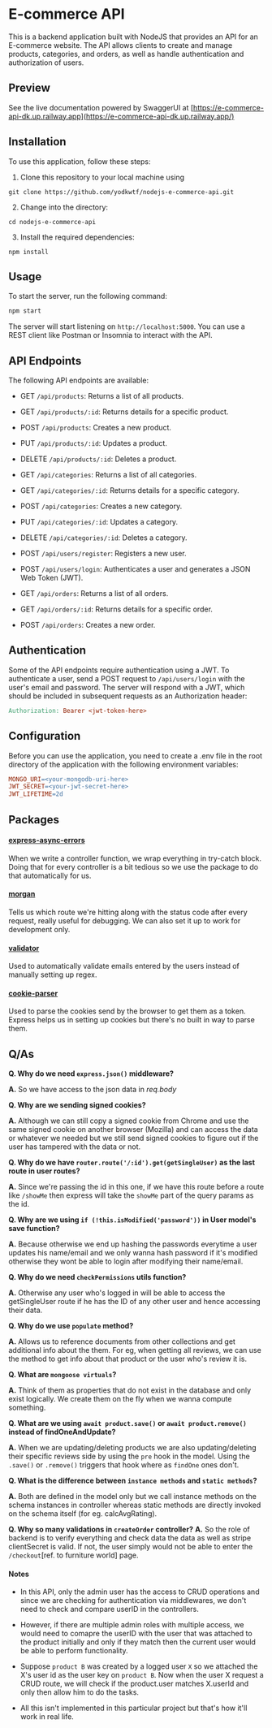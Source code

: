 # E-commerce API

This is a backend application built with NodeJS that provides an API for an E-commerce website. The API allows clients to create and manage products, categories, and orders, as well as handle authentication and authorization of users.

## Preview

See the live documentation powered by SwaggerUI at [https://e-commerce-api-dk.up.railway.app](https://e-commerce-api-dk.up.railway.app/)

## Installation

To use this application, follow these steps:

1. Clone this repository to your local machine using

```
git clone https://github.com/yodkwtf/nodejs-e-commerce-api.git
```

2. Change into the directory:

```
cd nodejs-e-commerce-api
```

3. Install the required dependencies:

```
npm install
```

## Usage

To start the server, run the following command:

```sh
npm start
```

The server will start listening on `http://localhost:5000`. You can use a REST client like Postman or Insomnia to interact with the API.

## API Endpoints

The following API endpoints are available:

- GET `/api/products`: Returns a list of all products.

- GET `/api/products/:id`: Returns details for a specific product.

- POST `/api/products`: Creates a new product.

- PUT `/api/products/:id`: Updates a product.

- DELETE `/api/products/:id`: Deletes a product.

- GET `/api/categories`: Returns a list of all categories.

- GET `/api/categories/:id`: Returns details for a specific category.

- POST `/api/categories`: Creates a new category.

- PUT `/api/categories/:id`: Updates a category.

- DELETE `/api/categories/:id`: Deletes a category.

- POST `/api/users/register`: Registers a new user.

- POST `/api/users/login`: Authenticates a user and generates a JSON Web Token (JWT).

- GET `/api/orders`: Returns a list of all orders.

- GET `/api/orders/:id`: Returns details for a specific order.

- POST `/api/orders`: Creates a new order.

## Authentication

Some of the API endpoints require authentication using a JWT. To authenticate a user, send a POST request to `/api/users/login` with the user's email and password. The server will respond with a JWT, which should be included in subsequent requests as an Authorization header:

```makefile
Authorization: Bearer <jwt-token-here>
```

## Configuration

Before you can use the application, you need to create a .env file in the root directory of the application with the following environment variables:

```makefile
MONGO_URI=<your-mongodb-uri-here>
JWT_SECRET=<your-jwt-secret-here>
JWT_LIFETIME=2d
```

## Packages

#### [express-async-errors](https://github.com/davidbanham/express-async-errors#readme)

When we write a controller function, we wrap everything in try-catch block. Doing that for every controller is a bit tedious so we use the package to do that automatically for us.

#### [morgan](https://github.com/expressjs/morgan#readme)

Tells us which route we're hitting along with the status code after every request, really useful for debugging. We can also set it up to work for development only.

#### [validator](https://github.com/validatorjs/validator.js)

Used to automatically validate emails entered by the users instead of manually setting up regex.

#### [cookie-parser](https://github.com/expressjs/cookie-parser#readme)

Used to parse the cookies send by the browser to get them as a token. Express helps us in setting up cookies but there's no built in way to parse them.

## Q/As

**Q. Why do we need `express.json()` middleware?**

**A.** So we have access to the json data in _req.body_

**Q. Why are we sending signed cookies?**

**A.** Although we can still copy a signed cookie from Chrome and use the same signed cookie on another browser (Mozilla) and can access the data or whatever we needed but we still send signed cookies to figure out if the user has tampered with the data or not.

**Q. Why do we have `router.route('/:id').get(getSingleUser)` as the last route in user routes?**

**A.** Since we're passing the id in this one, if we have this route before a route like `/showMe` then express will take the `showMe` part of the query params as the id.

**Q. Why are we using `if (!this.isModified('password'))` in User model's save function?**

**A.** Because otherwise we end up hashing the passwords everytime a user updates his name/email and we only wanna hash password if it's modified otherwise they wont be able to login after modifying their name/email.

**Q. Why do we need `checkPermissions` utils function?**

**A.** Otherwise any user who's logged in will be able to access the getSingleUser route if he has the ID of any other user and hence accessing their data.

**Q. Why do we use `populate` method?**

**A.** Allows us to reference documents from other collections and get additional info about the them. For eg, when getting all reviews, we can use the method to get info about that product or the user who's review it is.

**Q. What are `mongoose virtuals`?**

**A.** Think of them as properties that do not exist in the database and only exist logically. We create them on the fly when we wanna compute something.

**Q. What are we using `await product.save()` or `await product.remove()` instead of findOneAndUpdate?**

**A.** When we are updating/deleting products we are also updating/deleting their specific reviews side by using the `pre` hook in the model. Using the `.save()` or `.remove()` triggers that hook where as `findOne` ones don't.

**Q. What is the difference between `instance methods` and `static methods`?**

**A.** Both are defined in the model only but we call instance methods on the schema instances in controller whereas static methods are directly invoked on the schema itself (for eg. calcAvgRating).

**Q. Why so many validations in `createOrder` controller?**
**A.** So the role of backend is to verify everything and check data the data as well as stripe clientSecret is valid. If not, the user simply would not be able to enter the `/checkout`[ref. to furniture world] page.

#### Notes

- In this API, only the admin user has the access to CRUD operations and since we are checking for authentication via middlewares, we don't need to check and compare userID in the controllers.

- However, if there are multiple admin roles with multiple access, we would need to comapre the userID with the user that was attached to the product initially and only if they match then the current user would be able to perform functionality.

- Suppose `product B` was created by a logged user `X` so we attached the X's user id as the user key on `product B`. Now when the user X request a CRUD route, we will check if the product.user matches X.userId and only then allow him to do the tasks.

- All this isn't implemented in this particular project but that's how it'll work in real life.

